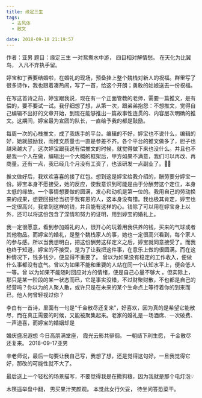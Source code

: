 ```yaml
---
title: 缘定三生
tags:
  - 古风体
  - 散文

date: 2018-09-18 21:19:57
---
```



作者：亚男
题目：缘定三生
一对鸳鸯水中游，
四目相对解情愁。
在天化为比翼鸟，
入凡不弃执手留。

婷宝和丁赛要结婚啦，在婚礼的现场，预备挂上整个魏栈对新人的祝福。群里写了很多诗作，我也跟着凑热闹，写了一首，给这个开朗；勇敢的姑娘送去一份祝福。

在写这首诗之前，婷宝跟我说，现在有一个正面管教的老师，需要一篇推文，是有偿的，要不要试一试。我仔细想了想，从第一次，跟弟弟抱怨：不想推文，觉得自己编辑不出好的文章开始，到现在能够推出一篇故事性连贯的、内容层次明确的推文。这期间，婷宝最为宣团的队长，一直给予我的都是鼓励。

每周一次的心栈推文，成了我练手的平台。编辑的不好，婷宝也不说什么，编辑的好，她就鼓励我，而推文质量也一直是参差不齐。各个平台的推文做多了，胆子也越来越大了，这次婷宝跟我说有偿推文的时候，就觉得做下来也没什么。并且也不是我一个人在做，编辑出一个大概的框架后，甲方如果不满意，我们可以再改、再商量。还有一点，我已经几个月没有工资了，也该研发一点副业了。🤔🤔

推文做好后，我欢欢喜喜的接了红包。想到这是婷宝给我介绍的，酬劳要分婷宝一份。婷宝本身不愿接受，她的反应，使我意识到可能是由于分酬劳这个定位，本身太低的缘故。一个事情想要做的圆满，发心和动机是第一位的。我用自己的劳动换来的成果，想要回报给当初于我有恩的人，这本身没有错。我也极其肯定，婷宝也一定很高兴，我拿到这样的钱，并且能有这样的心。钱除了可以用在婷宝身上以外，还可以将这份包含了深情和努力的证明，用到婷宝的婚礼上。

我一定很愿意，看到参加婚礼的人，很开心的玩着用我供养的钱，买来的气球或者其他物品。而婷宝的婚礼，是整个魏栈家人的事，她也一定很高兴看到，每个家人的参与感。所以当我想明白，把这份酬劳这样定义之后，婷宝就同意接受了。而我也终于知道，婷宝的不接受，是为了让我把这件事，在意乐上做的很圆满。而在这种情况下，钱多钱少，便显得不重要了。
曾以为如果没有稳定的工作收入，便做什么事都没有底气。曾以为如果不能和重要的人站在同一个认知水平上，便会低人一等。曾	以为如果不能随时回应对方的情绪，便是自己心量不够大 。但实际上，那只是某一阶段的某一状态而已，它是事实没错，不过财聚财散，不也都是自己的经营吗？你以为的人聚人散，或许只是在未来的某个生命点上等待着你的到来而已，他人何曾轻视过你？

李白有一首诗，里面有一句是“千金散尽还复来”，好喜欢，因为真的是希望它能散尽，而在真正需要的时候，又能被聚集起来。老家的婚礼是一场酒席、一次破费、一声道喜，而婷宝的婚姻却是

婚庆盛况遐想
今日高朋满堂座，
霞光云影共徘徊。
一朝结下利生愿，
千金散尽还复来。
2018-09-17亚男

辛老师说，最后一句要让我自己写，我想了想，还是觉得这句好。一旦我觉得它好，那改的可能性就不大了。

最后送上一个轻松的场景描写，不要觉得我是在撒狗粮，因为我就是那个电灯泡💡

木筷遥举盘中翻，
男买果汁笑颜观。
本觉此女行欠妥，
待坐问答恐菜干。
